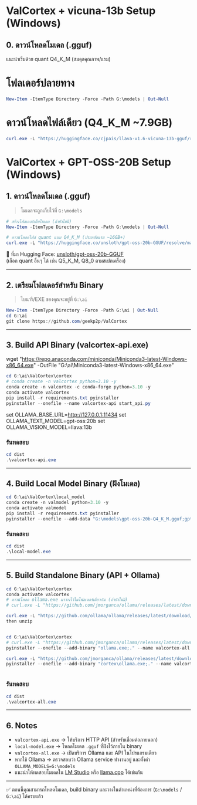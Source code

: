 # ValCortex + vicuna-13b Setup (Windows)

## 0. ดาวน์โหลดโมเดล (.gguf)

แนะนำเริ่มด้วย quant Q4_K_M (สมดุลคุณภาพ/แรม)

# โฟลเดอร์ปลายทาง
```powershell
New-Item -ItemType Directory -Force -Path G:\models | Out-Null
```

# ดาวน์โหลดไฟล์เดียว (Q4_K_M ~7.9GB)
```powershell
curl.exe -L "https://huggingface.co/cjpais/llava-v1.6-vicuna-13b-gguf/resolve/main/llava-v1.6-vicuna-13b.Q4_K_M.gguf?download=true" -o "G:\models\llava-v1.6-vicuna-13b.Q4_K_M.gguf"
```


# ValCortex + GPT-OSS-20B Setup (Windows)

## 1. ดาวน์โหลดโมเดล (.gguf)

> โมเดลจะถูกเก็บไว้ที่ `G:\models`

```powershell
# สร้างโฟลเดอร์เก็บโมเดล (ถ้ายังไม่มี)
New-Item -ItemType Directory -Force -Path G:\models | Out-Null
```

```powershell
# ดาวน์โหลดไฟล์ quant แบบ Q4_K_M (ประหยัดแรม ~16GB+)
curl.exe -L "https://huggingface.co/unsloth/gpt-oss-20b-GGUF/resolve/main/gpt-oss-20b-Q4_K_M.gguf?download=true" -o "G:\models\gpt-oss-20b-Q4_K_M.gguf"
```

📌 ที่มา Hugging Face: [unsloth/gpt-oss-20b-GGUF](https://huggingface.co/unsloth/gpt-oss-20b-GGUF)  
(เลือก quant อื่นๆ ได้ เช่น Q5_K_M, Q8_0 ตามสเปกเครื่อง)

---

## 2. เตรียมโฟลเดอร์สำหรับ Binary

> ไบนารี/EXE ของคุณจะอยู่ที่ `G:\ai`

```powershell
New-Item -ItemType Directory -Force -Path G:\ai | Out-Null
cd G:\ai
git clone https://github.com/geekp2p/ValCortex
```

---

## 3. Build API Binary (valcortex-api.exe)
wget "https://repo.anaconda.com/miniconda/Miniconda3-latest-Windows-x86_64.exe" -OutFile "G:\ai\Miniconda3-latest-Windows-x86_64.exe"

```powershell
cd G:\ai\ValCortex\cortex
# conda create -n valcortex python=3.10 -y
conda create -n valcortex -c conda-forge python=3.10 -y
conda activate valcortex
pip install -r requirements.txt pyinstaller
pyinstaller --onefile --name valcortex-api start_api.py
```

set OLLAMA_BASE_URL=http://127.0.0.1:11434
set OLLAMA_TEXT_MODEL=gpt-oss:20b
set OLLAMA_VISION_MODEL=llava:13b



### รันทดสอบ
```powershell
cd dist
.\valcortex-api.exe
```

---

## 4. Build Local Model Binary (ฝังโมเดล)

```powershell
cd G:\ai\ValCortex\local_model
conda create -n valmodel python=3.10 -y
conda activate valmodel
pip install -r requirements.txt pyinstaller
pyinstaller --onefile --add-data "G:\models\gpt-oss-20b-Q4_K_M.gguf;gpt-oss-20b-Q4_K_M.gguf" --name local-model app.py
```

### รันทดสอบ
```powershell
cd dist
.\local-model.exe
```

---

## 5. Build Standalone Binary (API + Ollama)

```powershell
cd G:\ai\ValCortex\cortex
conda activate valcortex
# ดาวน์โหลด ollama.exe มาวางไว้ในโฟลเดอร์เดียวกัน (ถ้ายังไม่มี)
# curl.exe -L "https://github.com/jmorganca/ollama/releases/latest/download/ollama-windows-amd64.exe" -o ollama.exe && pyinstaller --onefile --add-binary "ollama.exe;." --name valcortex-all standalone.py

curl.exe -L "https://github.com/ollama/ollama/releases/latest/download/ollama-windows-amd64.zip" -o ollama.zip
then unzip


cd G:\ai\ValCortex\cortex
# curl.exe -L "https://github.com/jmorganca/ollama/releases/latest/download/ollama-windows-amd64.exe" -o ollama.exe
pyinstaller --onefile --add-binary "ollama.exe;." --name valcortex-all standalone.py

curl.exe -L "https://github.com/jmorganca/ollama/releases/latest/download/ollama-windows-amd64.exe" -o cortex\ollama.exe
pyinstaller --onefile --add-binary "cortex\ollama.exe;." --name valcortex-all cortex\standalone.py



```

### รันทดสอบ
```powershell
cd dist
.\valcortex-all.exe
```

---

## 6. Notes

- `valcortex-api.exe` → ให้บริการ HTTP API (สำหรับเชื่อมต่อภายนอก)
- `local-model.exe` → โหลดโมเดล `.gguf` ที่ฝังไว้ภายใน binary
- `valcortex-all.exe` → เปิดบริการ Ollama และ API ในโปรแกรมเดียว
- หากใช้ Ollama → ตรวจสอบว่า Ollama service ทำงานอยู่ และตั้งค่า `OLLAMA_MODELS=G:\models`
- แนะนำให้ทดสอบโมเดลใน [LM Studio](https://lmstudio.ai) หรือ [llama.cpp](https://github.com/ggerganov/llama.cpp) ได้เช่นกัน

---

✅ ตอนนี้คุณสามารถโหลดโมเดล, build binary และวางในตำแหน่งที่ต้องการ (`G:\models` / `G:\ai`) ได้ครบแล้ว
